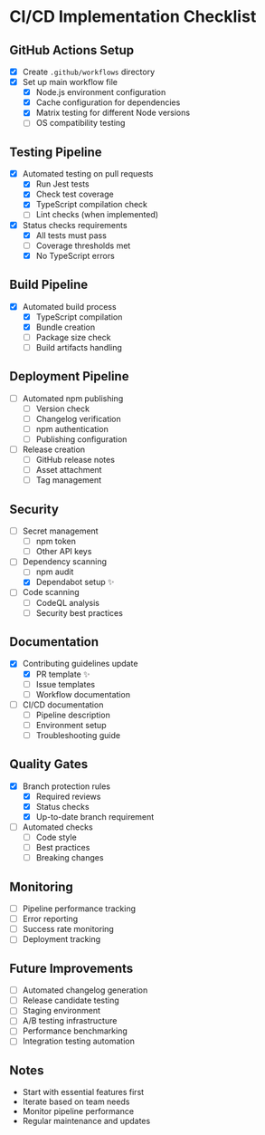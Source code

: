 # CI/CD Implementation Checklist

## GitHub Actions Setup
- [x] Create `.github/workflows` directory
- [x] Set up main workflow file
  - [x] Node.js environment configuration
  - [x] Cache configuration for dependencies
  - [x] Matrix testing for different Node versions
  - [ ] OS compatibility testing

## Testing Pipeline
- [x] Automated testing on pull requests
  - [x] Run Jest tests
  - [x] Check test coverage
  - [x] TypeScript compilation check
  - [ ] Lint checks (when implemented)
- [x] Status checks requirements
  - [x] All tests must pass
  - [ ] Coverage thresholds met
  - [x] No TypeScript errors

## Build Pipeline
- [x] Automated build process
  - [x] TypeScript compilation
  - [x] Bundle creation
  - [ ] Package size check
  - [ ] Build artifacts handling

## Deployment Pipeline
- [ ] Automated npm publishing
  - [ ] Version check
  - [ ] Changelog verification
  - [ ] npm authentication
  - [ ] Publishing configuration
- [ ] Release creation
  - [ ] GitHub release notes
  - [ ] Asset attachment
  - [ ] Tag management

## Security
- [ ] Secret management
  - [ ] npm token
  - [ ] Other API keys
- [ ] Dependency scanning
  - [ ] npm audit
  - [x] Dependabot setup ✨
- [ ] Code scanning
  - [ ] CodeQL analysis
  - [ ] Security best practices

## Documentation
- [x] Contributing guidelines update
  - [x] PR template ✨
  - [ ] Issue templates
  - [ ] Workflow documentation
- [ ] CI/CD documentation
  - [ ] Pipeline description
  - [ ] Environment setup
  - [ ] Troubleshooting guide

## Quality Gates
- [x] Branch protection rules
  - [x] Required reviews
  - [x] Status checks
  - [x] Up-to-date branch requirement
- [ ] Automated checks
  - [ ] Code style
  - [ ] Best practices
  - [ ] Breaking changes

## Monitoring
- [ ] Pipeline performance tracking
- [ ] Error reporting
- [ ] Success rate monitoring
- [ ] Deployment tracking

## Future Improvements
- [ ] Automated changelog generation
- [ ] Release candidate testing
- [ ] Staging environment
- [ ] A/B testing infrastructure
- [ ] Performance benchmarking
- [ ] Integration testing automation

## Notes
- Start with essential features first
- Iterate based on team needs
- Monitor pipeline performance
- Regular maintenance and updates 